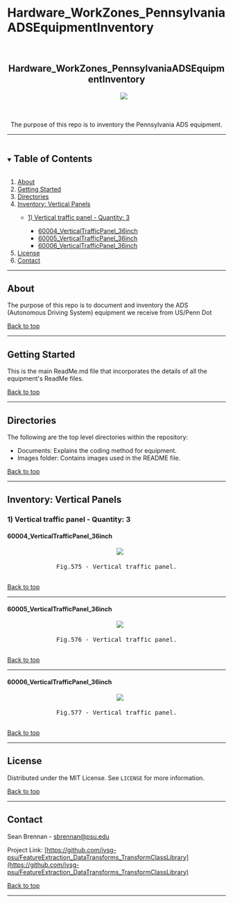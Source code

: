 # Hardware_WorkZones_PennsylvaniaADSEquipmentInventory

<!--
The following template is based on:
Best-README-Template
Search for this, and you will find!
>
<!-- PROJECT LOGO -->
<br />
  <h2 align="center"> Hardware_WorkZones_PennsylvaniaADSEquipmentInventory
  </h2>

  <pre align="center">
    <img src=".\Images\01-PennDOT-Centered-color-TRANSPARENT-breathing-room.png">
    <!--font size="-2">Photo by <a href="https://www.penndot.pa.gov/Pages/default.aspx"> -->
  </pre>

  <p align="center">
  The purpose of this repo is to inventory the Pennsylvania ADS equipment.
    <br />
  </p>
</p>

***

<!-- TABLE OF CONTENTS -->
<details open="open">
  <summary><h2 style="display: inline-block">Table of Contents</h2></summary>
  <ol>
    <li>
      <a href="#about">About</a>
    </li>
    <li>
      <a href="#getting-started">Getting Started</a>
    </li>
    <li><a href="#directories">Directories</li>
    <li><a href="#inventory-vertical-panels">Inventory: Vertical Panels</li>
    <ul>
    <li><a href="#1-vertical-traffic-panel---quantity-3">1) Vertical traffic panel - Quantity: 3</a></li>
    <ul>
    <li><a href="#60004_verticaltrafficpanel_36inch">60004_VerticalTrafficPanel_36inch</a></li>
    <li><a href="#60005_verticaltrafficpanel_36inch">60005_VerticalTrafficPanel_36inch</a></li>
    <li><a href="#60006_verticaltrafficpanel_36inch">60006_VerticalTrafficPanel_36inch</a></li>
    </ul>
    </ul>
    <li><a href="#license">License</a></li>
    <li><a href="#contact">Contact</a></li>
  </ol>
</details>

***

<!-- ABOUT -->
## About 

<!--[![Product Name Screen Shot][product-screenshot]](https://example.com)-->

The purpose of this repo is to document and inventory the ADS (Autonomous Driving System) equipment we receive from US/Penn Dot

<a href="#hardware_workzones_pennsylvaniaadsequipmentinventory">Back to top</a>

***

<!-- GETTING STARTED -->
## Getting Started

This is the main ReadMe.md file that incorporates the details of all the equipment's ReadMe files. 

<a href="#hardware_workzones_pennsylvaniaadsequipmentinventory">Back to top</a>

***

<!-- STRUCTURE OF THE REPO -->
## Directories

The following are the top level directories within the repository:
<ul>
 <li>Documents: Explains the coding method for equipment.</li>
 <li>Images folder: Contains images used in the README file.</li>
</ul>

<a href="#hardware_workzones_pennsylvaniaadsequipmentinventory">Back to top</a>

***

## Inventory: Vertical Panels

### 1) Vertical traffic panel - Quantity: 3

#### 60004_VerticalTrafficPanel_36inch

<pre align="center">
  <img src="./Images/IMG_4232.png">
  <figcaption>Fig.575 - Vertical traffic panel.</figcaption>
</pre>

<a href="#hardware_workzones_pennsylvaniaadsequipmentinventory">Back to top</a>
***

#### 60005_VerticalTrafficPanel_36inch

<pre align="center">
  <img src="./Images/IMG_4234.png">
  <figcaption>Fig.576 - Vertical traffic panel.</figcaption>
</pre>

<a href="#hardware_workzones_pennsylvaniaadsequipmentinventory">Back to top</a>
***

#### 60006_VerticalTrafficPanel_36inch

<pre align="center">
  <img src="./Images/IMG_4233.png">
  <figcaption>Fig.577 - Vertical traffic panel.</figcaption>
</pre>

<a href="#hardware_workzones_pennsylvaniaadsequipmentinventory">Back to top</a>
***


<!-- LICENSE -->
## License

Distributed under the MIT License. See `LICENSE` for more information.

<a href="#hardware_workzones_pennsylvaniaadsequipmentinventory">Back to top</a>
***


<!-- CONTACT -->
## Contact

Sean Brennan - sbrennan@psu.edu

Project Link: [https://github.com/ivsg-psu/FeatureExtraction_DataTransforms_TransformClassLibrary](https://github.com/ivsg-psu/FeatureExtraction_DataTransforms_TransformClassLibrary)

<a href="#hardware_workzones_pennsylvaniaadsequipmentinventory">Back to top</a>

***

<!-- MARKDOWN LINKS & IMAGES -->
<!-- https://www.markdownguide.org/basic-syntax/#reference-style-links -->
